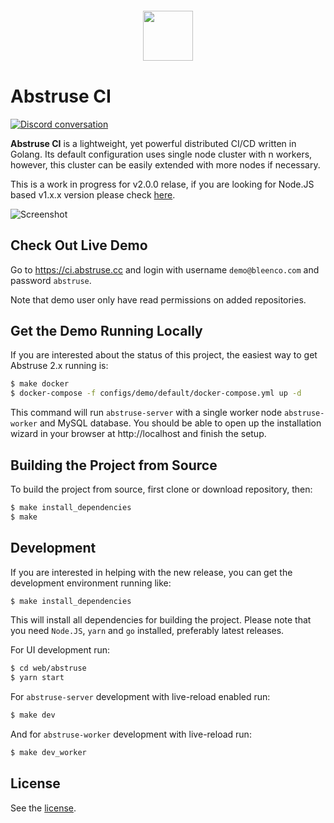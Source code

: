 <p align="center" style="margin: 20px 0 40px 0;">
  <img height="80" src="https://user-images.githubusercontent.com/1796022/87736445-6b94d200-c7d8-11ea-8f98-fb0d5bf87081.png" />
</p>

# Abstruse CI

<a href="https://discord.gg/dfDXn8dPEA">
  <img src="https://img.shields.io/discord/786173138181685248.svg?logo=discord&logoColor=fff&label=Discord&color=7389d8" alt="Discord conversation" />
</a>

**Abstruse CI** is a lightweight, yet powerful distributed CI/CD written in Golang. Its default configuration uses single node cluster with n workers, however, this cluster can be easily extended with more nodes if necessary.

This is a work in progress for v2.0.0 relase, if you are looking for Node.JS based v1.x.x version please check [here](https://github.com/bleenco/abstruse/tree/v1).

![Screenshot](https://user-images.githubusercontent.com/1796022/87736550-af87d700-c7d8-11ea-9e9a-c23c2b5e02d1.png)

## Check Out Live Demo

Go to https://ci.abstruse.cc and login with username `demo@bleenco.com` and password `abstruse`.

Note that demo user only have read permissions on added repositories.

## Get the Demo Running Locally

If you are interested about the status of this project, the easiest way to get Abstruse 2.x running is:

```sh
$ make docker
$ docker-compose -f configs/demo/default/docker-compose.yml up -d
```

This command will run `abstruse-server` with a single worker node `abstruse-worker` and MySQL database.
You should be able to open up the installation wizard in your browser at http://localhost and finish the setup.

## Building the Project from Source

To build the project from source, first clone or download repository, then:

```sh
$ make install_dependencies
$ make
```

## Development

If you are interested in helping with the new release, you can get the development environment running like:

```sh
$ make install_dependencies
```

This will install all dependencies for building the project. Please note that you need `Node.JS`, `yarn` and `go` installed, preferably latest releases.

For UI development run:

```sh
$ cd web/abstruse
$ yarn start
```

For `abstruse-server` development with live-reload enabled run:

```sh
$ make dev
```

And for `abstruse-worker` development with live-reload run:

```sh
$ make dev_worker
```

## License

See the [license](https://github.com/irmana/abstruse/blob/master/LICENSE).
